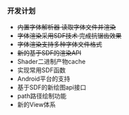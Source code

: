 ### 开发计划

- ~~内置字体解析器 读取字体文件并渲染~~
- ~~字体渲染采用SDF技术  完成抗锯齿效果~~
- ~~字体渲染支持多种字体文件格式~~
- ~~新的基于SDF的渲染API~~
- Shader二进制产物cache 
- 实现常用SDF函数
- Android平台的支持
- 基于SDF的新绘图api接口
- path路径绘制功能
- 新的View体系
